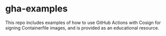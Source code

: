 # gha-examples

This repo includes examples of how to use GitHub Actions with Cosign for signing Containerfile images, and is provided as an educational resource.




